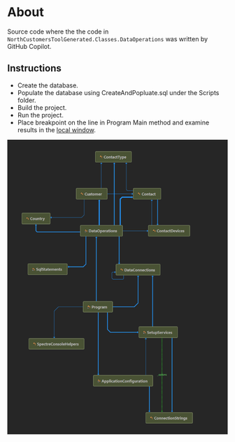 ﻿# About

Source code where the the code in `NorthCustomersToolGenerated.Classes.DataOperations` was written by GitHub Copilot.

## Instructions

- Create the database.
- Populate the database using CreateAndPopluate.sql under the Scripts folder.
- Build the project.
- Run the project.
- Place breakpoint on the line in Program Main method and examine results in the [local window](https://learn.microsoft.com/en-us/visualstudio/debugger/autos-and-locals-windows?view=vs-2022).

![diagram](assets/d1.png)